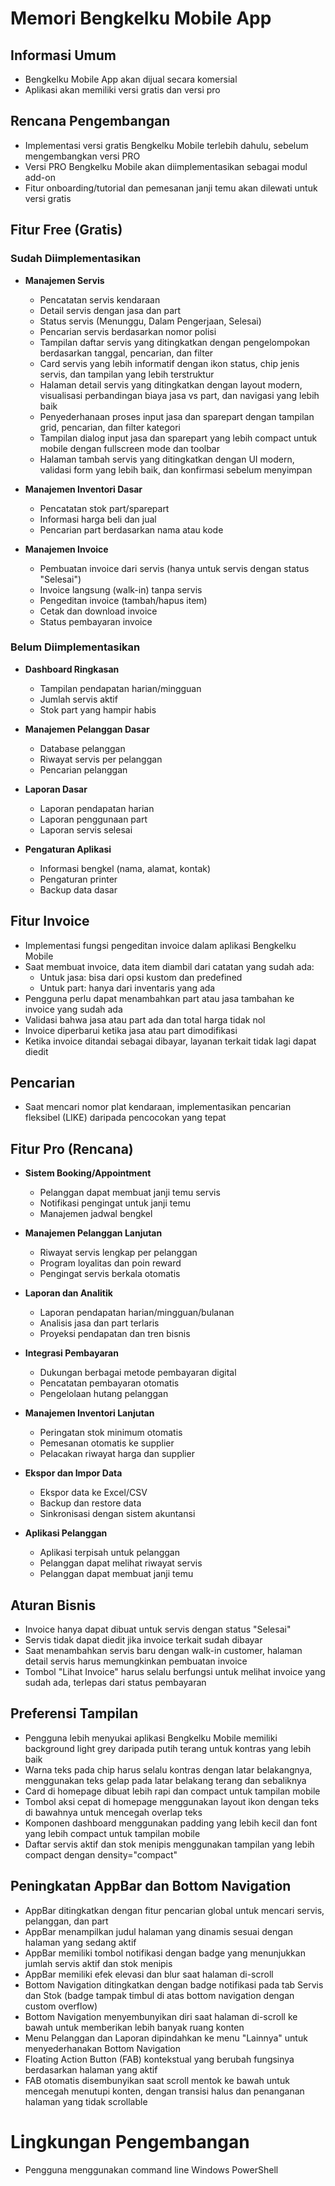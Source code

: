 # Memori Bengkelku Mobile App

## Informasi Umum
- Bengkelku Mobile App akan dijual secara komersial
- Aplikasi akan memiliki versi gratis dan versi pro

## Rencana Pengembangan
- Implementasi versi gratis Bengkelku Mobile terlebih dahulu, sebelum mengembangkan versi PRO
- Versi PRO Bengkelku Mobile akan diimplementasikan sebagai modul add-on
- Fitur onboarding/tutorial dan pemesanan janji temu akan dilewati untuk versi gratis

## Fitur Free (Gratis)

### Sudah Diimplementasikan
- **Manajemen Servis**
  - Pencatatan servis kendaraan
  - Detail servis dengan jasa dan part
  - Status servis (Menunggu, Dalam Pengerjaan, Selesai)
  - Pencarian servis berdasarkan nomor polisi
  - Tampilan daftar servis yang ditingkatkan dengan pengelompokan berdasarkan tanggal, pencarian, dan filter
  - Card servis yang lebih informatif dengan ikon status, chip jenis servis, dan tampilan yang lebih terstruktur
  - Halaman detail servis yang ditingkatkan dengan layout modern, visualisasi perbandingan biaya jasa vs part, dan navigasi yang lebih baik
  - Penyederhanaan proses input jasa dan sparepart dengan tampilan grid, pencarian, dan filter kategori
  - Tampilan dialog input jasa dan sparepart yang lebih compact untuk mobile dengan fullscreen mode dan toolbar
  - Halaman tambah servis yang ditingkatkan dengan UI modern, validasi form yang lebih baik, dan konfirmasi sebelum menyimpan

- **Manajemen Inventori Dasar**
  - Pencatatan stok part/sparepart
  - Informasi harga beli dan jual
  - Pencarian part berdasarkan nama atau kode

- **Manajemen Invoice**
  - Pembuatan invoice dari servis (hanya untuk servis dengan status "Selesai")
  - Invoice langsung (walk-in) tanpa servis
  - Pengeditan invoice (tambah/hapus item)
  - Cetak dan download invoice
  - Status pembayaran invoice

### Belum Diimplementasikan
- **Dashboard Ringkasan**
  - Tampilan pendapatan harian/mingguan
  - Jumlah servis aktif
  - Stok part yang hampir habis

- **Manajemen Pelanggan Dasar**
  - Database pelanggan
  - Riwayat servis per pelanggan
  - Pencarian pelanggan

- **Laporan Dasar**
  - Laporan pendapatan harian
  - Laporan penggunaan part
  - Laporan servis selesai

- **Pengaturan Aplikasi**
  - Informasi bengkel (nama, alamat, kontak)
  - Pengaturan printer
  - Backup data dasar

## Fitur Invoice
- Implementasi fungsi pengeditan invoice dalam aplikasi Bengkelku Mobile
- Saat membuat invoice, data item diambil dari catatan yang sudah ada:
  - Untuk jasa: bisa dari opsi kustom dan predefined
  - Untuk part: hanya dari inventaris yang ada
- Pengguna perlu dapat menambahkan part atau jasa tambahan ke invoice yang sudah ada
- Validasi bahwa jasa atau part ada dan total harga tidak nol
- Invoice diperbarui ketika jasa atau part dimodifikasi
- Ketika invoice ditandai sebagai dibayar, layanan terkait tidak lagi dapat diedit

## Pencarian
- Saat mencari nomor plat kendaraan, implementasikan pencarian fleksibel (LIKE) daripada pencocokan yang tepat

## Fitur Pro (Rencana)
- **Sistem Booking/Appointment**
  - Pelanggan dapat membuat janji temu servis
  - Notifikasi pengingat untuk janji temu
  - Manajemen jadwal bengkel

- **Manajemen Pelanggan Lanjutan**
  - Riwayat servis lengkap per pelanggan
  - Program loyalitas dan poin reward
  - Pengingat servis berkala otomatis

- **Laporan dan Analitik**
  - Laporan pendapatan harian/mingguan/bulanan
  - Analisis jasa dan part terlaris
  - Proyeksi pendapatan dan tren bisnis

- **Integrasi Pembayaran**
  - Dukungan berbagai metode pembayaran digital
  - Pencatatan pembayaran otomatis
  - Pengelolaan hutang pelanggan

- **Manajemen Inventori Lanjutan**
  - Peringatan stok minimum otomatis
  - Pemesanan otomatis ke supplier
  - Pelacakan riwayat harga dan supplier

- **Ekspor dan Impor Data**
  - Ekspor data ke Excel/CSV
  - Backup dan restore data
  - Sinkronisasi dengan sistem akuntansi

- **Aplikasi Pelanggan**
  - Aplikasi terpisah untuk pelanggan
  - Pelanggan dapat melihat riwayat servis
  - Pelanggan dapat membuat janji temu

## Aturan Bisnis
- Invoice hanya dapat dibuat untuk servis dengan status "Selesai"
- Servis tidak dapat diedit jika invoice terkait sudah dibayar
- Saat menambahkan servis baru dengan walk-in customer, halaman detail servis harus memungkinkan pembuatan invoice
- Tombol "Lihat Invoice" harus selalu berfungsi untuk melihat invoice yang sudah ada, terlepas dari status pembayaran

## Preferensi Tampilan
- Pengguna lebih menyukai aplikasi Bengkelku Mobile memiliki background light grey daripada putih terang untuk kontras yang lebih baik
- Warna teks pada chip harus selalu kontras dengan latar belakangnya, menggunakan teks gelap pada latar belakang terang dan sebaliknya
- Card di homepage dibuat lebih rapi dan compact untuk tampilan mobile
- Tombol aksi cepat di homepage menggunakan layout ikon dengan teks di bawahnya untuk mencegah overlap teks
- Komponen dashboard menggunakan padding yang lebih kecil dan font yang lebih compact untuk tampilan mobile
- Daftar servis aktif dan stok menipis menggunakan tampilan yang lebih compact dengan density="compact"

## Peningkatan AppBar dan Bottom Navigation
- AppBar ditingkatkan dengan fitur pencarian global untuk mencari servis, pelanggan, dan part
- AppBar menampilkan judul halaman yang dinamis sesuai dengan halaman yang sedang aktif
- AppBar memiliki tombol notifikasi dengan badge yang menunjukkan jumlah servis aktif dan stok menipis
- AppBar memiliki efek elevasi dan blur saat halaman di-scroll
- Bottom Navigation ditingkatkan dengan badge notifikasi pada tab Servis dan Stok (badge tampak timbul di atas bottom navigation dengan custom overflow)
- Bottom Navigation menyembunyikan diri saat halaman di-scroll ke bawah untuk memberikan lebih banyak ruang konten
- Menu Pelanggan dan Laporan dipindahkan ke menu "Lainnya" untuk menyederhanakan Bottom Navigation
- Floating Action Button (FAB) kontekstual yang berubah fungsinya berdasarkan halaman yang aktif
- FAB otomatis disembunyikan saat scroll mentok ke bawah untuk mencegah menutupi konten, dengan transisi halus dan penanganan halaman yang tidak scrollable

# Lingkungan Pengembangan
- Pengguna menggunakan command line Windows PowerShell

